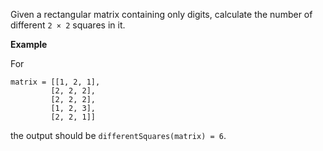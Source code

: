 Given a rectangular matrix containing only digits, calculate the number of different `2 × 2` squares in it.

**Example**

For

```
matrix = [[1, 2, 1],
         [2, 2, 2],
         [2, 2, 2],
         [1, 2, 3],
         [2, 2, 1]]
```

the output should be `differentSquares(matrix) = 6`.